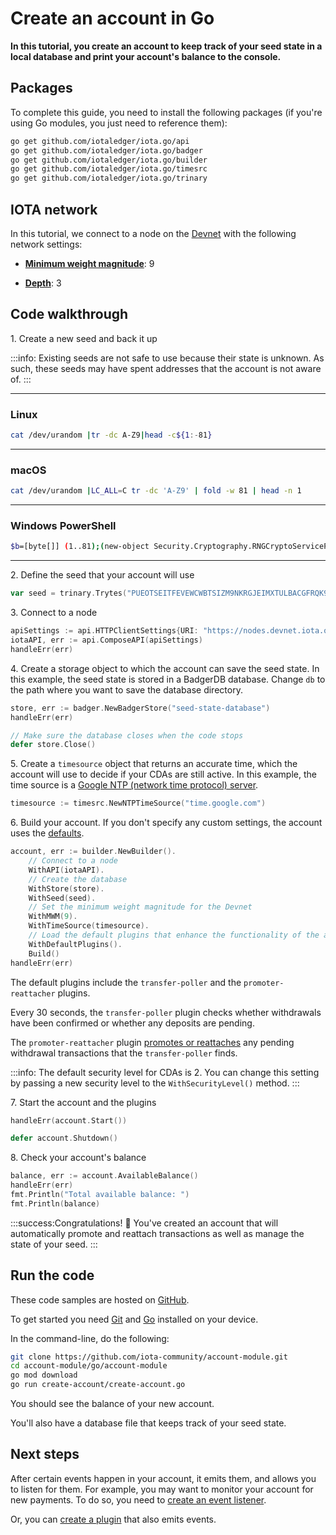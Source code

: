 # Create an account in Go

**In this tutorial, you create an account to keep track of your seed state in a local database and print your account's balance to the console.**

## Packages

To complete this guide, you need to install the following packages (if you're using Go modules, you just need to reference them):

```bash
go get github.com/iotaledger/iota.go/api
go get github.com/iotaledger/iota.go/badger
go get github.com/iotaledger/iota.go/builder
go get github.com/iotaledger/iota.go/timesrc
go get github.com/iotaledger/iota.go/trinary
```

## IOTA network

In this tutorial, we connect to a node on the [Devnet](root://getting-started/0.1/network/iota-networks.md#devnet) with the following network settings:

- **[Minimum weight magnitude](root://getting-started/0.1/network/minimum-weight-magnitude.md)**: 9

- **[Depth](root://getting-started/0.1/transactions/depth.md)**: 3

## Code walkthrough

1\. Create a new seed and back it up

:::info:
Existing seeds are not safe to use because their state is unknown. As such, these seeds may have spent addresses that the account is not aware of.
:::

--------------------
### Linux
```bash
cat /dev/urandom |tr -dc A-Z9|head -c${1:-81}
```
---
### macOS
```bash
cat /dev/urandom |LC_ALL=C tr -dc 'A-Z9' | fold -w 81 | head -n 1
```
---
### Windows PowerShell
```bash
$b=[byte[]] (1..81);(new-object Security.Cryptography.RNGCryptoServiceProvider).GetBytes($b);-join($b|%{[char[]] (65..90+57..57)[$_%27]})
```
--------------------

2\. Define the seed that your account will use

```go
var seed = trinary.Trytes("PUEOTSEITFEVEWCWBTSIZM9NKRGJEIMXTULBACGFRQK9IMGICLBKW9TTEVSDQMGWKBXPVCBMMCXWMNPDX")
```

3\. Connect to a node
   
```go
apiSettings := api.HTTPClientSettings{URI: "https://nodes.devnet.iota.org:443"}
iotaAPI, err := api.ComposeAPI(apiSettings)
handleErr(err)
```

4\. Create a storage object to which the account can save the seed state. In this example, the seed state is stored in a BadgerDB database. Change `db` to the path where you want to save the database directory.

```go
store, err := badger.NewBadgerStore("seed-state-database")
handleErr(err)

// Make sure the database closes when the code stops
defer store.Close()
```

5\. Create a `timesource` object that returns an accurate time, which the account will use to decide if your CDAs are still active. In this example, the time source is a [Google NTP (network time protocol) server](https://developers.google.com/time/faq).

```go
timesource := timesrc.NewNTPTimeSource("time.google.com")
```

6\. Build your account. If you don't specify any custom settings, the account uses the [defaults](https://github.com/iotaledger/iota.go/blob/master/.docs/iota.go/reference/account_default_settings.md).

```go
account, err := builder.NewBuilder().
    // Connect to a node
    WithAPI(iotaAPI).
    // Create the database
    WithStore(store).
    WithSeed(seed).
    // Set the minimum weight magnitude for the Devnet
    WithMWM(9).
    WithTimeSource(timesource).
    // Load the default plugins that enhance the functionality of the account
    WithDefaultPlugins().
    Build()
handleErr(err)
```

The default plugins include the `transfer-poller` and the `promoter-reattacher` plugins.

Every 30 seconds, the `transfer-poller` plugin checks whether withdrawals have been confirmed or whether any deposits are pending.

The `promoter-reattacher` plugin [promotes or reattaches](root://getting-started/0.1/transactions/reattach-rebroadcast-promote.md) any pending withdrawal transactions that the `transfer-poller` finds.

:::info:
The default security level for CDAs is 2. You can change this setting by passing a new security level to the `WithSecurityLevel()` method.
:::

7\. Start the account and the plugins

```go
handleErr(account.Start())

defer account.Shutdown()
```

8\. Check your account's balance

```go
balance, err := account.AvailableBalance()
handleErr(err)
fmt.Println("Total available balance: ")
fmt.Println(balance)
```

:::success:Congratulations! :tada:
You've created an account that will automatically promote and reattach transactions as well as manage the state of your seed.
:::

## Run the code

These code samples are hosted on [GitHub](https://github.com/iota-community/account-module).

To get started you need [Git](https://git-scm.com/book/en/v2/Getting-Started-Installing-Git) and [Go](https://golang.org/doc/install) installed on your device.

In the command-line, do the following:

```bash
git clone https://github.com/iota-community/account-module.git
cd account-module/go/account-module
go mod download
go run create-account/create-account.go
```
You should see the balance of your new account.

You'll also have a database file that keeps track of your seed state.

## Next steps

After certain events happen in your account, it emits them, and allows you to listen for them. For example, you may want to monitor your account for new payments. To do so, you need to [create an event listener](../go/listen-to-events.md).

Or, you can [create a plugin](../go/create-plugin.md) that also emits events.

